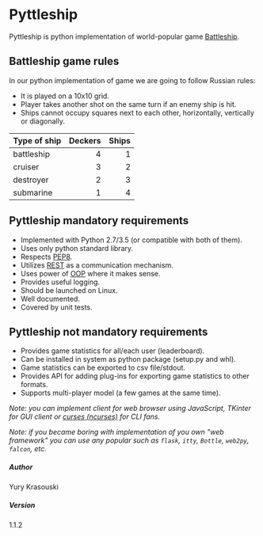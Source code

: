 # Pyttleship

Pyttleship is python implementation of world-popular game [Battleship].

## Battleship game rules

In our python implementation of game we are going to follow Russian rules:

 - It is played on a 10x10 grid.
 - Player takes another shot on the same turn if an enemy ship is hit.
 - Ships cannot occupy squares next to each other, horizontally, vertically or
   diagonally.

|Type of ship | Deckers | Ships |
|-------------|--------:|------:|
|battleship   |    4    |   1   |
|cruiser      |    3    |   2   |
|destroyer    |    2    |   3   |
|submarine    |    1    |   4   |


## Pyttleship mandatory requirements

 - Implemented with Python 2.7/3.5 (or compatible with both of them).
 - Uses only python standard library.
 - Respects [PEP8].
 - Utilizes [REST] as a communication mechanism.
 - Uses power of [OOP] where it makes sense.
 - Provides useful logging.
 - Should be launched on Linux.
 - Well documented.
 - Covered by unit tests.


## Pyttleship not mandatory requirements

 - Provides game statistics for all/each user (leaderboard).
 - Can be installed in system as python package (setup.py and whl).
 - Game statistics can be exported to csv file/stdout.
 - Provides API for adding plug-ins for exporting game statistics to other
   formats.
 - Supports multi-player model (a few games at the same time).

_Note: you can implement client for web browser using JavaScript, TKinter for
GUI client or [curses (ncurses)] for CLI fans._

_Note: if you became boring with implementation of you own "web framework" you
can use any popular such as `flask`, `itty`, `Bottle`, `web2py`, `falcon`, etc._


##### Author
Yury Krasouski

##### Version
1.1.2

[battleship]:https://en.wikipedia.org/wiki/Battleship_(game)
[REST]:https://en.wikipedia.org/wiki/Representational_state_transfer
[OOP]:https://en.wikipedia.org/wiki/Object-oriented_programming
[PEP8]:https://www.python.org/dev/peps/pep-0008/
[curses (ncurses)]:https://docs.python.org/2.7/howto/curses.html
